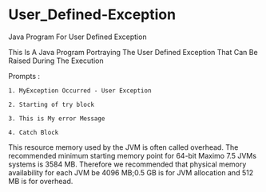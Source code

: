 # User_Defined-Exception
Java Program For User Defined Exception

This Is A Java Program Portraying The User Defined Exception That Can Be Raised During The Execution

Prompts :

    1. MyException Occurred - User Exception

    2. Starting of try block

    3. This is My error Message

    4. Catch Block
    
This resource memory used by the JVM is often called overhead. The recommended minimum starting memory point for 64-bit Maximo 7.5 JVMs systems is 3584 MB. Therefore we recommended that physical memory availability for each JVM be 4096 MB;0.5 GB is for JVM allocation and 512 MB is for overhead.
